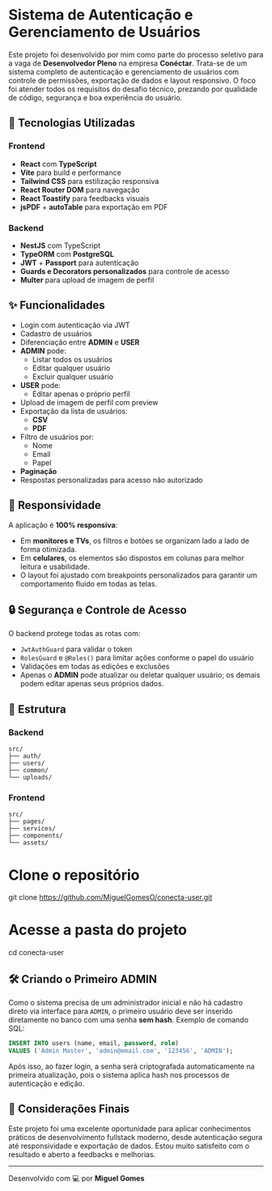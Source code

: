 # Sistema de Autenticação e Gerenciamento de Usuários

Este projeto foi desenvolvido por mim como parte do processo seletivo para a vaga de **Desenvolvedor Pleno** na empresa **Conéctar**. Trata-se de um sistema completo de autenticação e gerenciamento de usuários com controle de permissões, exportação de dados e layout responsivo. O foco foi atender todos os requisitos do desafio técnico, prezando por qualidade de código, segurança e boa experiência do usuário.

## 🧩 Tecnologias Utilizadas

### Frontend
- **React** com **TypeScript**
- **Vite** para build e performance
- **Tailwind CSS** para estilização responsiva
- **React Router DOM** para navegação
- **React Toastify** para feedbacks visuais
- **jsPDF** + **autoTable** para exportação em PDF

### Backend
- **NestJS** com TypeScript
- **TypeORM** com **PostgreSQL**
- **JWT** + **Passport** para autenticação
- **Guards e Decorators personalizados** para controle de acesso
- **Multer** para upload de imagem de perfil

## ✨ Funcionalidades

- Login com autenticação via JWT
- Cadastro de usuários
- Diferenciação entre **ADMIN** e **USER**
- **ADMIN** pode:
  - Listar todos os usuários
  - Editar qualquer usuário
  - Excluir qualquer usuário
- **USER** pode:
  - Editar apenas o próprio perfil
- Upload de imagem de perfil com preview
- Exportação da lista de usuários:
  - **CSV**
  - **PDF**
- Filtro de usuários por:
  - Nome
  - Email
  - Papel
- **Paginação**
- Respostas personalizadas para acesso não autorizado

## 📱 Responsividade

A aplicação é **100% responsiva**:
- Em **monitores e TVs**, os filtros e botões se organizam lado a lado de forma otimizada.
- Em **celulares**, os elementos são dispostos em colunas para melhor leitura e usabilidade.
- O layout foi ajustado com breakpoints personalizados para garantir um comportamento fluido em todas as telas.

## 🔒 Segurança e Controle de Acesso

O backend protege todas as rotas com:
- `JwtAuthGuard` para validar o token
- `RolesGuard` e `@Roles()` para limitar ações conforme o papel do usuário
- Validações em todas as edições e exclusões
- Apenas o **ADMIN** pode atualizar ou deletar qualquer usuário; os demais podem editar apenas seus próprios dados.

## 🧱 Estrutura

### Backend
```
src/
├── auth/
├── users/
├── common/
└── uploads/
```

### Frontend
```
src/
├── pages/
├── services/
├── components/
└── assets/
```

# Clone o repositório
git clone https://github.com/MiguelGomesO/conecta-user.git

# Acesse a pasta do projeto
cd conecta-user

## 🛠️ Criando o Primeiro ADMIN

Como o sistema precisa de um administrador inicial e não há cadastro direto via interface para `ADMIN`, o primeiro usuário deve ser inserido diretamente no banco com uma senha **sem hash**. Exemplo de comando SQL:

```sql
INSERT INTO users (name, email, password, role)
VALUES ('Admin Master', 'admin@email.com', '123456', 'ADMIN');
```

Após isso, ao fazer login, a senha será criptografada automaticamente na primeira atualização, pois o sistema aplica hash nos processos de autenticação e edição.

## 🙌 Considerações Finais

Este projeto foi uma excelente oportunidade para aplicar conhecimentos práticos de desenvolvimento fullstack moderno, desde autenticação segura até responsividade e exportação de dados. Estou muito satisfeito com o resultado e aberto a feedbacks e melhorias.

---

Desenvolvido com 💻 por **Miguel Gomes**